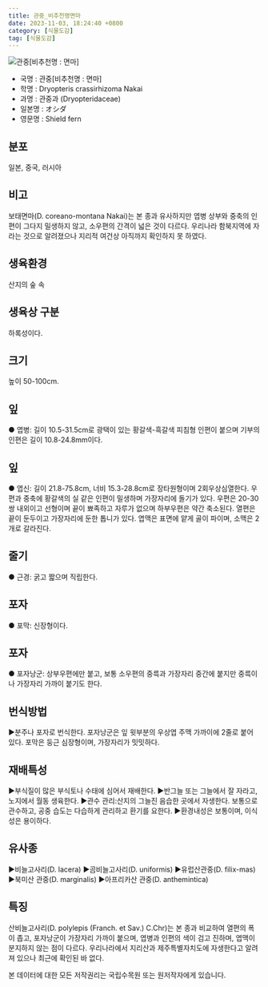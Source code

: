 ```yaml
---
title: 관중_비추천명면마
date: 2023-11-03, 18:24:40 +0800
category: [식물도감]
tag: [식물도감]
---
```




![관중[비추천명 : 면마]](http://www.nature.go.kr/fileUpload/plants/basic/Dryopteridaceae/Dryopteris/3534/1_th2.JPG)
- 국명 : 관중[비추천명 : 면마]
- 학명 : Dryopteris crassirhizoma Nakai
- 과명 : 관중과 (Dryopteridaceae)
- 일본명 : オシダ
- 영문명 : Shield fern


## 분포
일본, 중국, 러시아
## 비고
보태면마(D. coreano-montana Nakai)는 본 종과 유사하지만 엽병 상부와 중축의 인편이 그다지 밀생하지 않고, 소우편의 간격이 넓은 것이 다르다. 우리나라 함북지역에 자라는 것으로 알려졌으나 지리적 여건상 아직까지 확인하지 못 하였다.
## 생육환경
산지의 숲 속
## 생육상 구분
하록성이다. 
## 크기
높이 50-100cm.
## 잎
● 엽병: 길이 10.5-31.5cm로 광택이 있는 황갈색-흑갈색 피침형 인편이 붙으며 기부의 인편은 길이 10.8-24.8mm이다. 
## 잎
● 엽신: 길이 21.8-75.8cm, 너비 15.3-28.8cm로 장타원형이며 2회우상심열한다. 우편과 중축에 황갈색의 실 같은 인편이 밀생하며 가장자리에 돌기가 있다. 우편은 20-30쌍 내외이고 선형이며 끝이 뾰족하고 자루가 없으며 하부우편은 약간 축소된다. 열편은 끝이 둔두이고 가장자리에 둔한 톱니가 있다. 엽맥은 표면에 얕게 골이 파이며, 소맥은 2개로 갈라진다. 
## 줄기
● 근경: 굵고 짧으며 직립한다. 
## 포자
● 포막: 신장형이다. 
## 포자
● 포자낭군: 상부우편에만 붙고, 보통 소우편의 중륵과 가장자리 중간에 붙지만 중륵이나 가장자리 가까이 붙기도 한다. 
## 번식방법
▶분주나 포자로 번식한다. 포자낭군은 잎 윗부분의 우상엽 주맥 가까이에 2줄로 붙어 있다. 포막은 둥근 심장형이며, 가장자리가 밋밋하다.
## 재배특성
▶부식질이 많은 부식토나 수태에 심어서 재배한다.▶반그늘 또는 그늘에서 잘 자라고, 노지에서 월동 생육한다.▶관수 관리:산지의 그늘진 음습한 곳에서 자생한다. 보통으로 관수하고, 공중  습도는 다습하게 관리하고 환기를 요한다. ▶환경내성은 보통이며, 이식성은 용이하다.
## 유사종
▶비늘고사리(D. lacera)▶곰비늘고사리(D. uniformis)▶유럽산관중(D. filix-mas)▶북미산 관중(D. marginalis)▶아프리카산 관중(D. anthemintica)
## 특징
산비늘고사리(D. polylepis (Franch. et Sav.) C.Chr)는 본 종과 비교하여 열편의 폭이 좁고, 포자낭군이 가장자리 가까이 붙으며, 엽병과 인편의 색이 검고 진하며, 엽맥이 분지하지 않는 점이 다르다. 우리나라에서 지리산과 제주특별자치도에 자생한다고 알려져 있으나 최근에 확인된 바 없다.






본 데이터에 대한 모든 저작권리는 국립수목원 또는 원저작자에게 있습니다.
